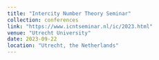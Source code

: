 ```yaml
---
title: "Intercity Number Theory Seminar"
collection: conferences
link: "https://www.icntseminar.nl/ic/2023.html"
venue: "Utrecht University"
date: 2023-09-22
location: "Utrecht, the Netherlands"
---
```

